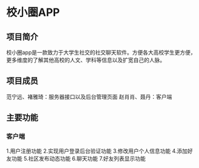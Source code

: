 # 校小圈APP
## 项目简介
  校小圈app是一款致力于大学生社交的社交聊天软件。方便各大高校学生更方便，更多维度的了解其他高校的人文、学科等信息以及扩宽自己的人脉。
## 项目成员
范宁远、褚雅琦：服务器接口以及后台管理页面
赵肖肖、聂丹：客户端
## 主要功能
### 客户端
1.用户注册功能
2.实现用户登录后台验证功能
3.修改用户个人信息功能
4.添加好友功能
5.社区发布动态功能
6.聊天功能
7.好友列表显示功能
